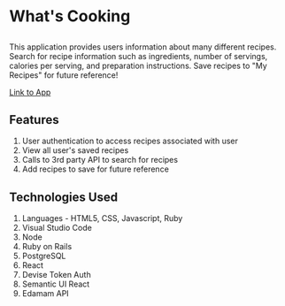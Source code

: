 # What's Cooking

##
This application provides users information about many different recipes. Search for recipe information such as ingredients, number of servings, calories per serving, and preparation instructions. Save recipes to "My Recipes" for future reference!

[Link to App](https://whats-cooking-cpak.herokuapp.com/)

## Features
1. User authentication to access recipes associated with user
2. View all user's saved recipes
3. Calls to 3rd party API to search for recipes
4. Add recipes to save for future reference

## Technologies Used
1. Languages - HTML5, CSS, Javascript, Ruby
2. Visual Studio Code
3. Node
4. Ruby on Rails
5. PostgreSQL
6. React
7. Devise Token Auth
8. Semantic UI React
9. Edamam API
